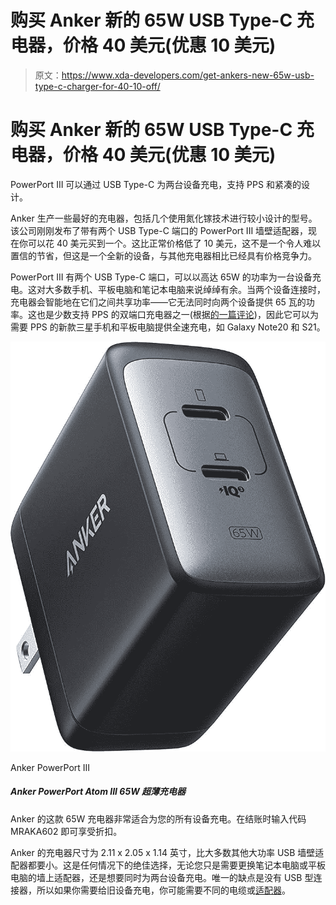 # 购买 Anker 新的 65W USB Type-C 充电器，价格 40 美元(优惠 10 美元)

> 原文：<https://www.xda-developers.com/get-ankers-new-65w-usb-type-c-charger-for-40-10-off/>

# 购买 Anker 新的 65W USB Type-C 充电器，价格 40 美元(优惠 10 美元)

PowerPort III 可以通过 USB Type-C 为两台设备充电，支持 PPS 和紧凑的设计。

Anker 生产一些最好的充电器，包括几个使用氮化镓技术进行较小设计的型号。该公司刚刚发布了带有两个 USB Type-C 端口的 PowerPort III 墙壁适配器，现在你可以花 40 美元买到一个。这比正常价格低了 10 美元，这不是一个令人难以置信的节省，但这是一个全新的设备，与其他充电器相比已经具有价格竞争力。

PowerPort III 有两个 USB Type-C 端口，可以以高达 65W 的功率为一台设备充电。这对大多数手机、平板电脑和笔记本电脑来说绰绰有余。当两个设备连接时，充电器会智能地在它们之间共享功率——它无法同时向两个设备提供 65 瓦的功率。这也是少数支持 PPS 的双端口充电器之一(根据[的一篇评论](https://www.amazon.com/gp/customer-reviews/R3122AAUFDUH1K/ref=cm_cr_getr_d_rvw_ttl?tag=xda-5o6mgvp-20&ascsubtag=UUxdaUeUpU3888&asc_refurl=https%3A%2F%2Fwww.xda-developers.com%2Fget-ankers-new-65w-usb-type-c-charger-for-40-10-off%2F&asc_campaign=Short-Term))，因此它可以为需要 PPS 的新款三星手机和平板电脑提供全速充电，如 Galaxy Note20 和 S21。

 <picture>![This 65W charger from Anker is perfect for charging all your devices. Enter code MRAKA602 at checkout to get the discount.](img/2790326de07c1a91239e8805b9914d1a.png)</picture> 

Anker PowerPort III

##### Anker PowerPort Atom III 65W 超薄充电器

Anker 的这款 65W 充电器非常适合为您的所有设备充电。在结账时输入代码 MRAKA602 即可享受折扣。

Anker 的充电器尺寸为 2.11 x 2.05 x 1.14 英寸，比大多数其他大功率 USB 墙壁适配器都要小。这是任何情况下的绝佳选择，无论您只是需要更换笔记本电脑或平板电脑的墙上适配器，还是想要同时为两台设备充电。唯一的缺点是没有 USB 型连接器，所以如果你需要给旧设备充电，你可能需要不同的电缆或[适配器](https://www.amazon.com/NIMASO-Adapter-Adaptor-Compatible-Pixel-Gray/dp/B07TJ38SDW?tag=xda-5o6mgvp-20&ascsubtag=UUxdaUeUpU3888&asc_refurl=https%3A%2F%2Fwww.xda-developers.com%2Fget-ankers-new-65w-usb-type-c-charger-for-40-10-off%2F&asc_campaign=Short-Term)。